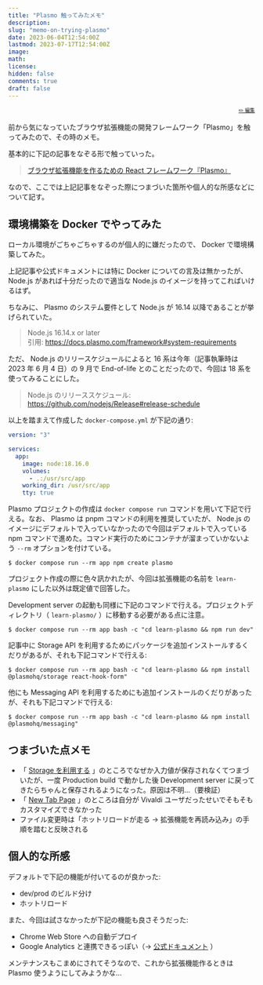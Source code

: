 ```yaml
---
title: "Plasmo 触ってみたメモ"
description:
slug: "memo-on-trying-plasmo"
date: 2023-06-04T12:54:00Z
lastmod: 2023-07-17T12:54:00Z
image:
math:
license:
hidden: false
comments: true
draft: false
---
```


<font size="1" align="right">

[✏️ 編集](https://github.com/yamamoto-yuta/yamamoto-yuta.github.io/blob/main/content/post/memo-on-trying-plasmo/index.md)

</font>

前から気になっていたブラウザ拡張機能の開発フレームワーク「Plasmo」を触ってみたので、その時のメモ。

基本的に下記の記事をなぞる形で触っていった。

> [ブラウザ拡張機能を作るための React フレームワーク『Plasmo』](https://zenn.dev/nado1001/articles/plasmo-browser-extension)

なので、ここでは上記記事をなぞった際につまづいた箇所や個人的な所感などについて記す。

## 環境構築を Docker でやってみた

ローカル環境がごちゃごちゃするのが個人的に嫌だったので、 Docker で環境構築してみた。

上記記事や公式ドキュメントには特に Docker についての言及は無かったが、 Node.js があれば十分だったので適当な Node.js のイメージを持ってこればいけるはず。

ちなみに、 Plasmo のシステム要件として Node.js が 16.14 以降であることが挙げられていた。

> Node.js 16.14.x or later  
> 引用: https://docs.plasmo.com/framework#system-requirements

ただ、 Node.js のリリースケジュールによると 16 系は今年（記事執筆時は 2023 年 6 月 4 日）の 9 月で End-of-life とのことだったので、今回は 18 系を使ってみることにした。

> Node.js のリリーススケジュール:  
> https://github.com/nodejs/Release#release-schedule

以上を踏まえて作成した `docker-compose.yml` が下記の通り:

```yml
version: "3"

services:
  app:
    image: node:18.16.0
    volumes:
      - .:/usr/src/app
    working_dir: /usr/src/app
    tty: true
```

Plasmo プロジェクトの作成は `docker compose run` コマンドを用いて下記で行える。なお、 Plasmo は pnpm コマンドの利用を推奨していたが、 Node.js のイメージにデフォルトで入っていなかったので今回はデフォルトで入っている npm コマンドで進めた。コマンド実行のためにコンテナが溜まっていかないよう `--rm` オプションを付けている。

```
$ docker compose run --rm app npm create plasmo
```

プロジェクト作成の際に色々訊かれたが、今回は拡張機能の名前を `learn-plasmo` にした以外は既定値で回答した。

Development server の起動も同様に下記のコマンドで行える。プロジェクトディレクトリ（ `learn-plasmo/` ）に移動する必要がある点に注意。

```
$ docker compose run --rm app bash -c "cd learn-plasmo && npm run dev"
```

記事中に Storage API を利用するためにパッケージを追加インストールするくだりがあるが、それも下記コマンドで行える:

```
$ docker compose run --rm app bash -c "cd learn-plasmo && npm install @plasmohq/storage react-hook-form"
```

他にも Messaging API を利用するためにも追加インストールのくだりがあったが、それも下記コマンドで行える:

```
$ docker compose run --rm app bash -c "cd learn-plasmo && npm install @plasmohq/messaging"
```

## つまづいた点メモ

- 「 [Storage を利用する](https://zenn.dev/nado1001/articles/plasmo-browser-extension#storage%E3%82%92%E5%88%A9%E7%94%A8%E3%81%99%E3%82%8B) 」のところでなぜか入力値が保存されなくてつまづいたが、一度 Production build で動かした後 Development server に戻ってきたらちゃんと保存されるようになった。原因は不明…（要検証）
- 「 [New Tab Page](https://zenn.dev/nado1001/articles/plasmo-browser-extension#new-tab-page) 」のところは自分が Vivaldi ユーザだったせいでそもそもカスタマイズできなかった
- ファイル変更時は「ホットリロードが走る → 拡張機能を再読み込み」の手順を踏むと反映される

## 個人的な所感

デフォルトで下記の機能が付いてるのが良かった:

- dev/prod のビルド分け
- ホットリロード

また、今回は試さなかったが下記の機能も良さそうだった:

- Chrome Web Store への自動デプロイ
- Google Analytics と連携できるっぽい（→ [公式ドキュメント](https://docs.plasmo.com/quickstarts/with-google-analytics) ）

メンテナンスもこまめにされてそうなので、これから拡張機能作るときは Plasmo 使うようにしてみようかな…
